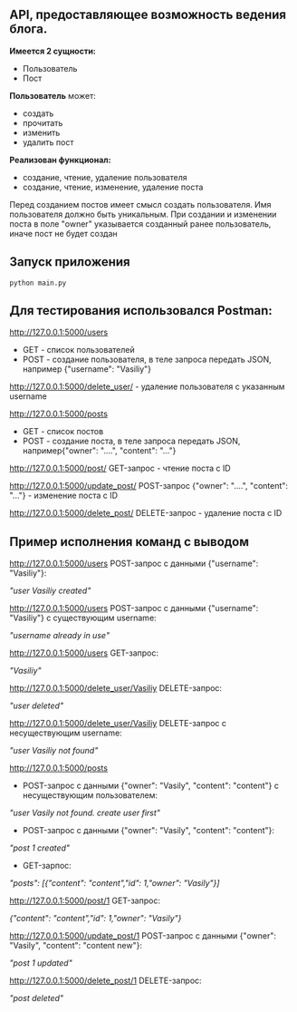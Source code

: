 ## API, предоставляющее возможность ведения блога.
**Имеется 2 сущности:**
- Пользователь
- Пост

**Пользователь** может:
- создать
- прочитать
- изменить
- удалить пост

**Реализован функционал:**
- создание, чтение, удаление пользователя
- создание, чтение, изменение, удаление поста

Перед созданием постов имеет смысл создать пользователя.
Имя пользователя должно быть уникальным.
При создании и изменении поста в поле "owner" указывается созданный ранее пользователь, иначе пост не будет создан

## Запуск приложения

```
python main.py
```
 
## Для тестирования использовался Postman:

http://127.0.0.1:5000/users 
- GET - список пользователей
- POST - создание пользователя, в теле запроса передать JSON, например {"username": "Vasiliy"}

http://127.0.0.1:5000/delete_user/<username> - удаление пользователя с указанным username

http://127.0.0.1:5000/posts 
- GET - список постов
- POST - создание поста, в теле запроса передать JSON, например{"owner": "....", "content": "..."}

http://127.0.0.1:5000/post/<ID>  GET-запрос - чтение поста с ID 

http://127.0.0.1:5000/update_post/<ID>  POST-запрос {"owner": "....", "content": "..."} - изменение поста с ID

http://127.0.0.1:5000/delete_post/<ID>  DELETE-запрос - удаление поста с ID


## Пример исполнения команд с выводом


http://127.0.0.1:5000/users  POST-запрос с данными {"username": "Vasiliy"}:

*"user Vasiliy created"*

http://127.0.0.1:5000/users  POST-запрос с данными {"username": "Vasiliy"} с существующим username:

*"username already in use"*

http://127.0.0.1:5000/users  GET-запрос:

*"Vasiliy"*

http://127.0.0.1:5000/delete_user/Vasiliy DELETE-запрос:

*"user deleted"*

http://127.0.0.1:5000/delete_user/Vasiliy DELETE-запрос с несуществующим username:

*"user Vasiliy not found"*

http://127.0.0.1:5000/posts 
- POST-запрос с данными {"owner": "Vasily", "content": "content"} с несуществующим пользователем:

*"user Vasily not found. create user first"*
- POST-запрос с данными {"owner": "Vasily", "content": "content"}: 

*"post 1 created"*

- GET-зарпос:

*"posts": [{"content": "content","id": 1,"owner": "Vasily"}]*

http://127.0.0.1:5000/post/1  GET-запрос:

*{"content": "content","id": 1,"owner": "Vasily"}*

http://127.0.0.1:5000/update_post/1  POST-запрос с данными {"owner": "Vasily", "content": "content new"}:

*"post 1 updated"*

http://127.0.0.1:5000/delete_post/1  DELETE-запрос:

*"post deleted"*

